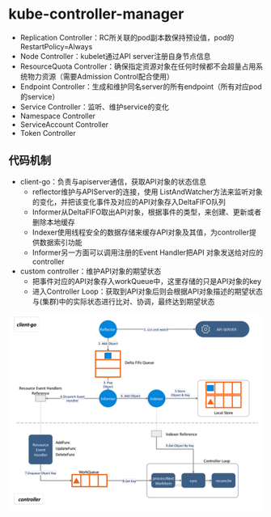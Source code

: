 # kube-controller-manager

- Replication Controller：RC所关联的pod副本数保持预设值，pod的RestartPolicy=Always
- Node Controller：kubelet通过API server注册自身节点信息
- ResourceQuota Controller：确保指定资源对象在任何时候都不会超量占用系统物力资源（需要Admission Control配合使用）
- Endpoint Controller：生成和维护同名server的所有endpoint（所有对应pod的service）
- Service Controller：监听、维护service的变化
- Namespace Controller
- ServiceAccount Controller
- Token Controller

## 代码机制

- client-go：负责与apiserver通信，获取API对象的状态信息
  - reflector维护与APIServer的连接，使用 ListAndWatcher方法来监听对象的变化，并把该变化事件及对应的API对象存入DeltaFIFO队列
  - Informer从DeltaFIFO取出API对象，根据事件的类型，来创建、更新或者删除本地缓存
  - Indexer使用线程安全的数据存储来缓存API对象及其值，为controller提供数据索引功能
  - Informer另一方面可以调用注册的Event Handler把API 对象发送给对应的controller
- custom controller：维护API对象的期望状态
  - 把事件对应的API对象存入workQueue中，这里存储的只是API对象的key
  - 进入Controller Loop：获取到API对象后则会根据API对象描述的期望状态与(集群)中的实际状态进行比对、协调，最终达到期望状态

![image-20200204184002547](figures/image-20200204184002547.png)
